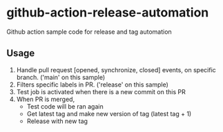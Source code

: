 # github-action-release-automation
Github action sample code for release and tag automation

## Usage
1. Handle pull request [opened, synchronize, closed] events, on specific branch.  ('main' on this sample)  
2. Filters specific labels in PR.  ('release' on this sample)
3. Test job is activated when there is a new commit on this PR
4. When PR is merged,    
   - Test code will be ran again     
   - Get latest tag and make new version of tag (latest tag + 1)     
   - Release with new tag

